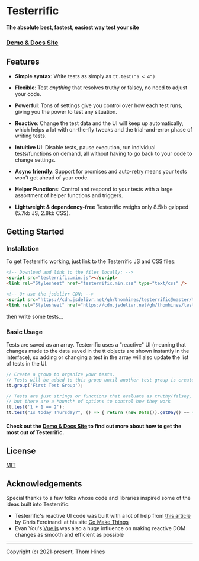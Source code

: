 # Testerrific

**The absolute best, fastest, easiest way test your site**

### [Demo & Docs Site](projects.thomhines.com/testerrific/)






## Features

- **Simple syntax**:
Write tests as simply as `tt.test("a < 4")`

- **Flexible**:
Test *anything* that resolves truthy or falsey, no need to adjust your code.

- **Powerful**:
Tons of settings give you control over how each test runs, giving you the power to test any situation.

- **Reactive**: 
Change the test data and the UI will keep up automatically, which helps a lot with on-the-fly tweaks and the trial-and-error phase of writing tests.

- **Intuitive UI**:
Disable tests, pause execution, run individual tests/functions on demand, all without having to go back to your code to change settings.

- **Async friendly**: 
Support for promises and auto-retry means your tests won't get ahead of your code.

- **Helper Functions**:
Control and respond to your tests with a large assortment of helper functions and triggers.

- **Lightweight & dependency-free**
Testerrific weighs only 8.5kb gzipped (5.7kb JS, 2.8kb CSS).


## Getting Started

### Installation

To get Testerrific working, just link to the Testerrific JS and CSS files:

```html
<!-- Download and link to the files locally: -->
<script src="testerrific.min.js"></script>
<link rel="Stylesheet" href="testerrific.min.css" type="text/css" />

<!-- Or use the jsdelivr CDN: -->
<script src="https://cdn.jsdelivr.net/gh/thomhines/testerrific@master/testerrific.min.js"></script>
<link rel="Stylesheet" href="https://cdn.jsdelivr.net/gh/thomhines/testerrific@master/testerrific.min.css" type="text/css" />
```

then write some tests...


### Basic Usage

Tests are saved as an array. Testerrific uses a "reactive" UI (meaning that changes made to the data saved in the tt objects are shown instantly in the interface), so adding or changing a test in the array will also update the list of tests in the UI.


```javascript
// Create a group to organize your tests.
// Tests will be added to this group until another test group is created
tt.group('First Test Group');

// Tests are just strings or functions that evaluate as truthy/falsey,
// but there are a *bunch* of options to control how they work
tt.test('1 + 1 == 2');
tt.test("Is today Thursday?", () => { return (new Date()).getDay() == 4; });
```

#### Check out the [Demo & Docs Site](projects.thomhines.com/testerrific/) to find out more about how to get the most out of Testerrific.



## License

[MIT](https://opensource.org/licenses/MIT)





## Acknowledgements

Special thanks to a few folks whose code and libraries inspired some of the ideas built into Testerrific:

- Testerrific's reactive UI code was built with a lot of help from [this article](https://gomakethings.com/how-to-batch-ui-rendering-in-a-reactive-state-based-ui-component-with-vanilla-js/) by Chris Ferdinandi at his site [Go Make Things](https://gomakethings.com/)
- Evan You's [Vue.js](https://vuejs.org/) was also a huge influence on making reactive DOM changes as smooth and efficient as possible




--------------------------------

Copyright (c) 2021-present, Thom Hines